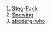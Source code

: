 1. [Steg-Pack](https://dreamhack.io/wargame/challenges/1676)
2. [Snowing](https://dreamhack.io/wargame/challenges/241)
3. [abcdefg-who](https://dreamhack.io/wargame/challenges/1225)
